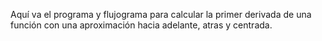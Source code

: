 Aquí va el programa y flujograma para calcular la primer derivada de una función con una aproximación hacia adelante, atras y centrada.
